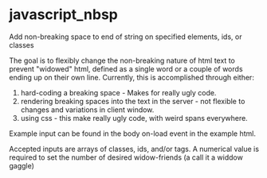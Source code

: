 # javascript_nbsp
Add non-breaking space to end of string on specified elements, ids, or classes

The goal is to flexibly change the non-breaking nature of html text to prevent "widowed" html, defined as a single word or a couple of words ending up on their own line.  Currently, this is accomplished through either:

1. hard-coding a breaking space -  Makes for really ugly code.
2. rendering breaking spaces into the text in the server - not flexible to changes and variations in client window.
3. using css - this make really ugly code, with weird spans everywhere.

Example input can be found in the body on-load event in the example html.

Accepted inputs are arrays of classes, ids, and/or tags.  A numerical value is required to set the number of desired widow-friends (a call it a widdow gaggle)
